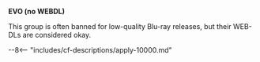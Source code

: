 <!-- markdownlint-disable MD041-->
**EVO (no WEBDL)**<br>

This group is often banned for low-quality Blu-ray releases, but their WEB-DLs are considered okay.

--8<-- "includes/cf-descriptions/apply-10000.md"
<!-- markdownlint-enable MD041-->
